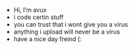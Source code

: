 -  Hi, I’m avux
- i code certin stuff 
- you can trust that i wont give you a virus 
- anything i upload will never be a virus
- have a nice day freind (:
